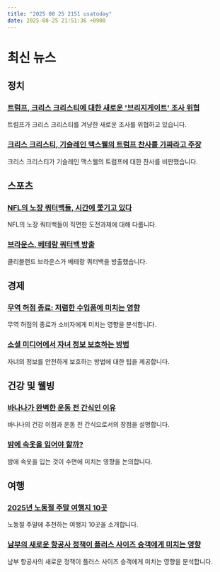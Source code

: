 ```yaml
---
title: "2025 08 25 2151 usatoday"
date: 2025-08-25 21:51:36 +0900
---
```


# 최신 뉴스

## 정치

### [트럼프, 크리스 크리스티에 대한 새로운 '브리지게이트' 조사 위협](https://www.usatoday.com/story/news/politics/2025/08/24/donald-trump-chris-christie-bridgegate-investigation/85811006007/)
트럼프가 크리스 크리스티를 겨냥한 새로운 조사를 위협하고 있습니다.
### [크리스 크리스티, 기슬레인 맥스웰의 트럼프 찬사를 가짜라고 주장](https://www.usatoday.com/story/news/politics/2025/08/24/chris-christie-ghislaine-maxwell-donald-trump/85808132007/)
크리스 크리스티가 기슬레인 맥스웰의 트럼프에 대한 찬사를 비판했습니다.
## 스포츠

### [NFL의 노장 쿼터백들, 시간에 쫓기고 있다](https://www.usatoday.com/story/sports/nfl/2025/08/25/aaron-rodgers-russell-wilson-joe-flacco-older-quarterbacks/85807238007/)
NFL의 노장 쿼터백들이 직면한 도전과제에 대해 다룹니다.
### [브라운스, 베테랑 쿼터백 방출](https://www.usatoday.com/story/sports/nfl/2025/08/24/cleveland-browns-release-qb-huntley/85809319007/)
클리블랜드 브라운스가 베테랑 쿼터백을 방출했습니다.
## 경제

### [무역 허점 종료: 저렴한 수입품에 미치는 영향](https://www.usatoday.com/story/money/2025/08/25/de-minimis-exception-end-date-shoppers-impacted/85744435007/)
무역 허점의 종료가 소비자에게 미치는 영향을 분석합니다.
### [소셜 미디어에서 자녀 정보 보호하는 방법](https://www.usatoday.com/story/tech/problemsolved/2025/08/22/protect-child-info-online-social-media/85758602007/)
자녀의 정보를 안전하게 보호하는 방법에 대한 팁을 제공합니다.
## 건강 및 웰빙

### [바나나가 완벽한 운동 전 간식인 이유](https://www.usatoday.com/story/life/health-wellness/2025/08/25/how-much-potassium-do-bananas-have/85653187007/)
바나나의 건강 이점과 운동 전 간식으로서의 장점을 설명합니다.
### [밤에 속옷을 입어야 할까?](https://www.usatoday.com/story/life/health-wellness/2025/08/23/should-you-wear-underwear-at-night/85716997007/)
밤에 속옷을 입는 것이 수면에 미치는 영향을 논의합니다.
## 여행

### [2025년 노동절 주말 여행지 10곳](https://10best.usatoday.com/travel/labor-day-weekend-getaways-2025-10best/)
노동절 주말에 추천하는 여행지 10곳을 소개합니다.
### [남부의 새로운 항공사 정책이 플러스 사이즈 승객에게 미치는 영향](https://www.usatoday.com/story/travel/airline-news/2025/08/22/southwest-new-plus-size-passenger-policy/85776512007/)
남부 항공사의 새로운 정책이 플러스 사이즈 승객에게 미치는 영향을 분석합니다.